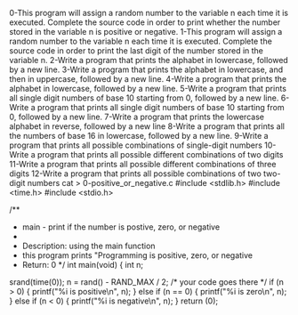 0-This program will assign a random number to the variable n each time it is executed. Complete the source code in order to print whether the number stored in the variable n is positive or negative.
1-This program will assign a random number to the variable n each time it is executed. Complete the source code in order to print the last digit of the number stored in the variable n.
2-Write a program that prints the alphabet in lowercase, followed by a new line.
3-Write a program that prints the alphabet in lowercase, and then in uppercase, followed by a new line.
4-Write a program that prints the alphabet in lowercase, followed by a new line.
5-Write a program that prints all single digit numbers of base 10 starting from 0, followed by a new line.
6-Write a program that prints all single digit numbers of base 10 starting from 0, followed by a new line.
7-Write a program that prints the lowercase alphabet in reverse, followed by a new line
8-Write a program that prints all the numbers of base 16 in lowercase, followed by a new line.
9-Write a program that prints all possible combinations of single-digit numbers
10-Write a program that prints all possible different combinations of two digits
11-Write a program that prints all possible different combinations of three digits
12-Write a program that prints all possible combinations of two two-digit numbers
cat > 0-positive_or_negative.c
#include <stdlib.h>
#include <time.h>
#include <stdio.h>

/**
* main - print if the number is postive, zero, or negative
*
* Description: using the main function
* this program prints "Programming is positive, zero, or negative
* Return: 0
*/
int main(void)
{
int n;

srand(time(0));
n = rand() - RAND_MAX / 2;
  /* your code goes there */
if (n > 0)
{
	printf("%i is positive\n", n);
}
else if (n == 0)
{
	printf("%i is zero\n", n);
}
else if (n < 0)
{
	printf("%i is negative\n", n);
}
return (0);
